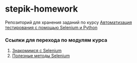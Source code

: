 # stepik-homework
Репозиторий для хранения заданий по курсу [Автоматизация тестирования с помощью Selenium и Python](https://stepik.org/course/575/)

### Ссылки для перехода по модулям курса
1. [Знакомимся с Selenium](https://github.com/Borisov-Ilya/stepik_auto_tests_course/tree/main/module_1)
2. [Полезные методы Selenium](https://github.com/Borisov-Ilya/stepik_auto_tests_course/tree/main/module_2)